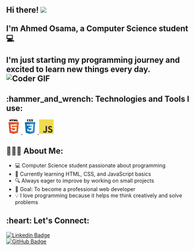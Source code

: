 <h2 align="left">
  <br>Hi there! <img src="https://user-images.githubusercontent.com/42378118/110234147-e3259600-7f4e-11eb-95be-0c4047144dea.gif" width="30"><br>
  <br>I'm Ahmed Osama, a Computer Science student 💻<br>
  <br>I'm just starting my programming journey and excited to learn new things every day.<br>
  <img src="https://media.giphy.com/media/SWoSkN6DxTszqIKEqv/giphy.gif" alt="Coder GIF" width="500">
</h2>

<h2 align="left">:hammer_and_wrench: Technologies and Tools I use:</h2>
<p align="left">
    <a href="https://www.w3.org/html/" target="_blank"> <img src="https://raw.githubusercontent.com/devicons/devicon/master/icons/html5/html5-original-wordmark.svg" alt="html5" width="40" height="40"/> </a>
    <a href="https://www.w3schools.com/css/" target="_blank"> <img src="https://raw.githubusercontent.com/devicons/devicon/master/icons/css3/css3-original-wordmark.svg" alt="css3" width="40" height="40"/> </a>
    <a href="https://developer.mozilla.org/en-US/docs/Web/JavaScript" target="_blank"> <img src="https://raw.githubusercontent.com/devicons/devicon/master/icons/javascript/javascript-original.svg" alt="javascript" width="40" height="40"/> </a>
</p>

<h2 align="left">👨🏻‍💻 About Me:</h2>

- 💻 Computer Science student passionate about programming  
- 🚀 Currently learning HTML, CSS, and JavaScript basics  
- 🔍 Always eager to improve by working on small projects  
- 🎯 Goal: To become a professional web developer  
- 💡 I love programming because it helps me think creatively and solve problems  

<h2 align="left">:heart: Let's Connect:</h2>

[![Linkedin Badge](https://img.shields.io/badge/-AhmedOsama-blue?style=flat-square&logo=Linkedin&logoColor=white&link=https://www.linkedin.com/in/ahmed-daramally)](https://www.linkedin.com/in/ahmed-daramally)  
[![GitHub Badge](https://img.shields.io/badge/-AhmedOsama-333?style=flat-square&logo=github&logoColor=white&link=https://github.com/your-github)](https://github.com/your-github)
